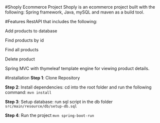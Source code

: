#Shoply Ecommerce Project
Shoply is an ecommerce project built with the following: Spring framework, Java, mySQL and maven as a build tool.

#Features
RestAPI that includes the following:

Add products to database

Find products by id

Find all products

Delete product

Spring MVC with thymeleaf template engine for viewing product details.

#Installation
**Step 1**: Clone Repository

**Step 2**: Install dependencies: cd into the root folder and run the following command:
`mvn install`

**Step 3**: Setup database: run sql script in the db folder `src/main/resource/db/setup-db.sql`

**Step 4**: Run the project `mvn spring-boot-run`